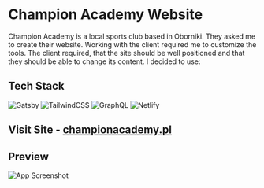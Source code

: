 # Champion Academy Website #


Champion Academy is a local sports club based in Oborniki. They asked me to create their website.
Working with the client required me to customize the tools. The client required, 
that the site should be well positioned and that they should be able to change its content. I decided to use:

## Tech Stack ##

![Gatsby](https://img.shields.io/badge/Gatsby-%23663399.svg?style=for-the-badge&logo=gatsby&logoColor=white) ![TailwindCSS](https://img.shields.io/badge/tailwindcss-%2338B2AC.svg?style=for-the-badge&logo=tailwind-css&logoColor=white) ![GraphQL](https://img.shields.io/badge/-GraphQL-E10098?style=for-the-badge&logo=graphql&logoColor=white) ![Netlify](https://img.shields.io/badge/netlify-%23000000.svg?style=for-the-badge&logo=netlify&logoColor=#00C7B7)

## Visit Site - [championacademy.pl](https://championacademy.pl/)


 ## Preview ##

![App Screenshot](https://user-images.githubusercontent.com/66550003/208299287-5fa8fdae-2bdb-419f-83a4-0e6a2eaed40f.png)

